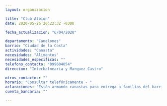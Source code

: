 ```yaml
---
layout: organizacion

title: "Club Albion"
date: 2020-05-26 20:22:32 -0300

fecha_actualizacion: "6/04/2020"

departamento: "Canelones"
barrio: "Ciudad de la Costa"
actividades: "Canasta"
necesidades: "Alimentos"
necesidades_especificas: ""
telefono_contacto: "099604054"
direccion: "Interbalnearia y Marquez Castro"

otros_contactos: ""
horario: "Consultar telefónicamente - "
aclaraciones: "Están armando canastas para entrega a familias del barrio"
cuenta_bancaria: ""

---
```


